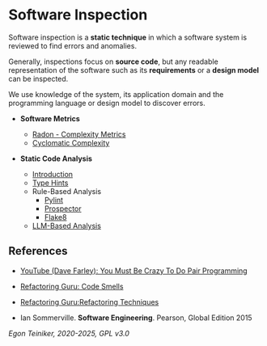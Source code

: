 # Software Inspection 

Software inspection is a **static technique** in which a software system is reviewed to find errors and anomalies.

Generally, inspections focus on **source code**, but any readable representation of the software such as its 
**requirements** or a **design model** can be inspected.

We use knowledge of the system, its application domain and the programming language or design model to discover errors.

* **Software Metrics**
    * [Radon - Complexity Metrics](software-metrics/radon)
    * [Cyclomatic Complexity](software-metrics/cyclomatic_complexity/)

* **Static Code Analysis**
    * [Introduction](static-analysis)
    * [Type Hints](static-analysis/type-hints) 
    * Rule-Based Analysis 
        * [Pylint](static-analysis/rule-based-analysis/pylint)
        * [Prospector](static-analysis/rule-based-analysis/prospector)
        * [Flake8](static-analysis/rule-based-analysis/flake8/)
    * [LLM-Based Analysis](static-analysis/llm-based-analysis/) 


## References
* [YouTube (Dave Farley): You Must Be Crazy To Do Pair Programming](https://youtu.be/t92iupKHo8M)

* [Refactoring Guru: Code Smells](https://refactoring.guru/refactoring/catalog)
* [Refactoring Guru:Refactoring Techniques](https://refactoring.guru/refactoring/techniques)

* Ian Sommerville. **Software Engineering**. Pearson, Global Edition 2015

*Egon Teiniker, 2020-2025, GPL v3.0*
